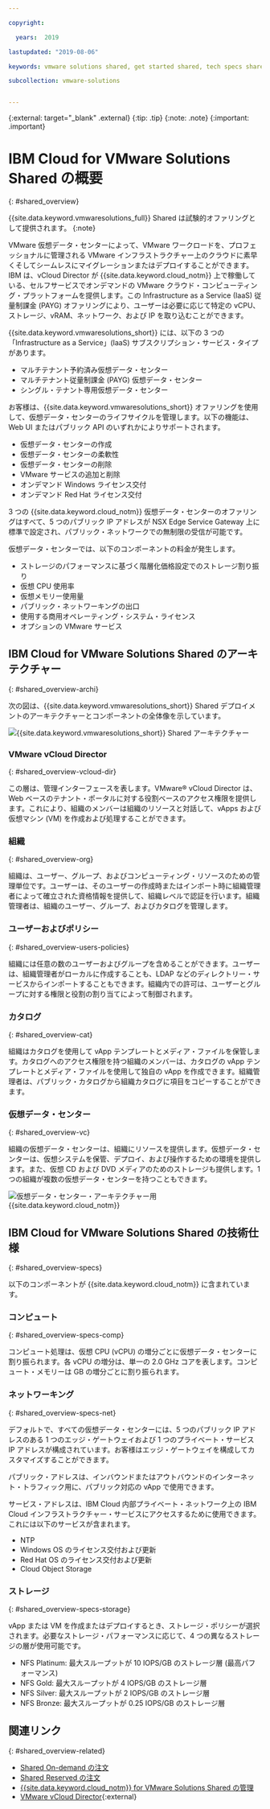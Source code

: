 ```yaml
---

copyright:

  years:  2019

lastupdated: "2019-08-06"

keywords: vmware solutions shared, get started shared, tech specs shared

subcollection: vmware-solutions


---
```


{:external: target="_blank" .external}
{:tip: .tip}
{:note: .note}
{:important: .important}

# IBM Cloud for VMware Solutions Shared の概要
{: #shared_overview}

{{site.data.keyword.vmwaresolutions_full}} Shared は試験的オファリングとして提供されます。
{:note}

VMware 仮想データ・センターによって、VMware ワークロードを、プロフェッショナルに管理される VMware インフラストラクチャー上のクラウドに素早くそしてシームレスにマイグレーションまたはデプロイすることができます。IBM は、vCloud Director が {{site.data.keyword.cloud_notm}} 上で稼働している、セルフサービスでオンデマンドの VMware クラウド・コンピューティング・プラットフォームを提供します。この Infrastructure as a Service (IaaS) 従量制課金 (PAYG) オファリングにより、ユーザーは必要に応じて特定の vCPU、ストレージ、vRAM、ネットワーク、および IP を取り込むことができます。

{{site.data.keyword.vmwaresolutions_short}} には、以下の 3 つの「Infrastructure as a Service」(IaaS) サブスクリプション・サービス・タイプがあります。
- マルチテナント予約済み仮想データ・センター
- マルチテナント従量制課金 (PAYG) 仮想データ・センター
- シングル・テナント専用仮想データ・センター

お客様は、{{site.data.keyword.vmwaresolutions_short}} オファリングを使用して、仮想データ・センターのライフサイクルを管理します。以下の機能は、Web UI またはパブリック API のいずれかによりサポートされます。
- 仮想データ・センターの作成
- 仮想データ・センターの柔軟性
- 仮想データ・センターの削除
- VMware サービスの追加と削除
- オンデマンド Windows ライセンス交付
- オンデマンド Red Hat ライセンス交付

3 つの {{site.data.keyword.cloud_notm}} 仮想データ・センターのオファリングはすべて、5 つのパブリック IP アドレスが NSX Edge Service Gateway 上に標準で設定され、パブリック・ネットワークでの無制限の受信が可能です。

仮想データ・センターでは、以下のコンポーネントの料金が発生します。
- ストレージのパフォーマンスに基づく階層化価格設定でのストレージ割り振り
- 仮想 CPU 使用率
- 仮想メモリー使用量
- パブリック・ネットワーキングの出口
- 使用する商用オペレーティング・システム・ライセンス
- オプションの VMware サービス

## IBM Cloud for VMware Solutions Shared のアーキテクチャー
{: #shared_overview-archi}

次の図は、{{site.data.keyword.vmwaresolutions_short}} Shared デプロイメントのアーキテクチャーとコンポーネントの全体像を示しています。

![{{site.data.keyword.vmwaresolutions_short}} Shared アーキテクチャー](../images/vclouddirector-architecture-public.svg "{{site.data.keyword.vmwaresolutions_short}} Shared アーキテクチャー")

### VMware vCloud Director
{: #shared_overview-vcloud-dir}

この層は、管理インターフェースを表します。VMware® vCloud Director は、Web ベースのテナント・ポータルに対する役割ベースのアクセス権限を提供します。これにより、組織のメンバーは組織のリソースと対話して、vApps および仮想マシン (VM) を作成および処理することができます。

### 組織
{: #shared_overview-org}

組織は、ユーザー、グループ、およびコンピューティング・リソースのための管理単位です。ユーザーは、そのユーザーの作成時またはインポート時に組織管理者によって確立された資格情報を提供して、組織レベルで認証を行います。組織管理者は、組織のユーザー、グループ、およびカタログを管理します。

### ユーザーおよびポリシー
{: #shared_overview-users-policies}

組織には任意の数のユーザーおよびグループを含めることができます。ユーザーは、組織管理者がローカルに作成することも、LDAP などのディレクトリー・サービスからインポートすることもできます。組織内での許可は、ユーザーとグループに対する権限と役割の割り当てによって制御されます。

### カタログ
{: #shared_overview-cat}

組織はカタログを使用して vApp テンプレートとメディア・ファイルを保管します。カタログへのアクセス権限を持つ組織のメンバーは、カタログの vApp テンプレートとメディア・ファイルを使用して独自の vApp を作成できます。組織管理者は、パブリック・カタログから組織カタログに項目をコピーすることができます。

### 仮想データ・センター
{: #shared_overview-vc}

組織の仮想データ・センターは、組織にリソースを提供します。仮想データ・センターは、仮想システムを保管、デプロイ、および操作するための環境を提供します。また、仮想 CD および DVD メディアのためのストレージも提供します。1 つの組織が複数の仮想データ・センターを持つこともできます。

![仮想データ・センター・アーキテクチャー用 {{site.data.keyword.cloud_notm}}](../images/virtual-datacenter-architecture-public.svg "仮想データ・センター・アーキテクチャー用 {{site.data.keyword.cloud_notm}}")

## IBM Cloud for VMware Solutions Shared の技術仕様
{: #shared_overview-specs}

以下のコンポーネントが {{site.data.keyword.cloud_notm}} に含まれています。

### コンピュート
{: #shared_overview-specs-comp}

コンピュート処理は、仮想 CPU (vCPU) の増分ごとに仮想データ・センターに割り振られます。各 vCPU の増分は、単一の 2.0 GHz コアを表します。コンピュート・メモリーは GB の増分ごとに割り振られます。

### ネットワーキング
{: #shared_overview-specs-net}

デフォルトで、すべての仮想データ・センターには、5 つのパブリック IP アドレスのある 1 つのエッジ・ゲートウェイおよび 1 つのプライベート・サービス IP アドレスが構成されています。お客様はエッジ・ゲートウェイを構成してカスタマイズすることができます。

パブリック・アドレスは、インバウンドまたはアウトバウンドのインターネット・トラフィック用に、パブリック対応の vApp で使用できます。

サービス・アドレスは、IBM Cloud 内部プライベート・ネットワーク上の IBM Cloud インフラストラクチャー・サービスにアクセスするために使用できます。これには以下のサービスが含まれます。
- NTP
- Windows OS のライセンス交付および更新
- Red Hat OS のライセンス交付および更新
- Cloud Object Storage

### ストレージ
{: #shared_overview-specs-storage}

vApp または VM を作成またはデプロイするとき、ストレージ・ポリシーが選択されます。必要なストレージ・パフォーマンスに応じて、4 つの異なるストレージの層が使用可能です。

- NFS Platinum: 最大スループットが 10 IOPS/GB のストレージ層 (最高パフォーマンス)
- NFS Gold: 最大スループットが 4 IOPS/GB のストレージ層
- NFS Silver: 最大スループットが 2 IOPS/GB のストレージ層
- NFS Bronze: 最大スループットが 0.25 IOPS/GB のストレージ層

## 関連リンク
{: #shared_overview-related}

* [Shared On-demand の注文](/docs/services/vmwaresolutions/services?topic=vmware-solutions-shared_ordering_ondemand)
* [Shared Reserved の注文](/docs/services/vmwaresolutions/services?topic=vmware-solutions-shared_ordering_reserved)
* [{{site.data.keyword.cloud_notm}} for VMware Solutions Shared の管理](/docs/services/vmwaresolutions/services?topic=vmware-solutions-shared_managing)
* [VMware vCloud Director](https://docs.vmware.com/en/vCloud-Director/9.7/com.vmware.vcloud.tenantportal.doc/GUID-74C9E10D-9197-43B0-B469-126FFBCB5121.html){:external}
